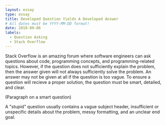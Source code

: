 ```yaml
---
layout: essay
type: essay
title: Developed Question Yields A Developed Answer
# All dates must be YYYY-MM-DD format!
date: 2018-09-06
labels:
  - Question Asking
  - Stack Overflow
---
```


Stack Overflow is an amazing forum where software engineers can ask questions about code, programming concepts, and programming-related topics. However, if the question does not sufficiently explain the problem, then the answer given will not always sufficiently solve the problem. An answer may not be given at all if the question is too vague. To ensure a question will recieve a proper solution, the question must be smart, detailed, and clear.

(Paragraph on a smart question)

A "stupid" question usually contains a vague subject header, insufficient or unspecific details about the problem, messy formatting, and an unclear end goal. 
